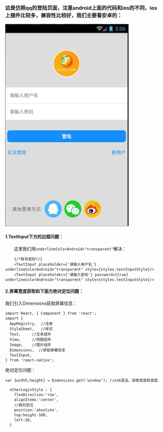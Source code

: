 ### 这是仿照qq的登陆页面，注意android上面的代码和ios的不同，ios上插件比较多，兼容性比较好，我们主要看安卓的：
![安卓图片](./login.jpg)
#### 1.TextInput下方的边框问题：
&emsp;&emsp;这里我们用`underlineColorAndroid="transparent"`解决：
```
    {/*账号密码*/}
    <TextInput placeholder={'请输入用户名'} underlineColorAndroid="transparent" style={styles.textInputStyle}/>
    <TextInput placeholder={'请输入密码'} password={true} underlineColorAndroid="transparent" style={styles.textInputStyle}/>
```
#### 2.屏幕宽度获取和下面方绝对定位问题：
我们引入Dimensions获取屏幕信息：
```
import React, { Component } from 'react';
import { 
  AppRegistry,  //注册
  StyleSheet,   //样式       
  Text,     //文本组件
  View,     //视图组件
  Image,    //图片组件
  Dimensions,  //获取屏幕信息
  TextInput,  
} from 'react-native';
```
绝对定位问题：
```
var {width,height} = Dimensions.get('window'); //es6语法，获取宽度和高度
```

```
  otherLoginStyle : {
    flexDirection:'row',
    alignItems:'center',
    //绝对定位
    position:'absolute',
    top:height-100,
    left:20,
  }
```
